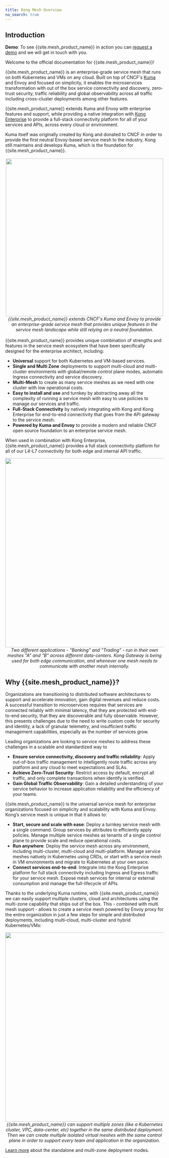 ```yaml
---
title: Kong Mesh Overview
no_search: true
---
```


## Introduction

<div class="alert alert-ee blue">
   <b>Demo</b>: To see {{site.mesh_product_name}} in action you can <a href="/request-demo-kong-mesh/">request a demo</a> and we will get in touch with you.
</div>

Welcome to the official documentation for {{site.mesh_product_name}}!

{{site.mesh_product_name}} is an enterprise-grade service mesh that runs on both Kubernetes and VMs on any cloud. Built on top of CNCF's [Kuma](https://kuma.io) and Envoy and focused on simplicity, it enables the microservices transformation with out of the box service connectivity and discovery, zero-trust security, traffic reliability and global observability across all traffic including cross-cluster deployments among other features.

{{site.mesh_product_name}} extends Kuma and Envoy with enterprise features and support, while providing a native integration with [Kong Enterprise](https://konghq.com/products/kong-enterprise) to provide a full-stack connectivity platform for all of your services and APIs, across every cloud or environment.

<div class="alert alert-ee blue">
   Kuma itself was originally created by Kong and donated to CNCF in order to provide the first neutral Envoy-based service mesh to the industry. Kong still maintains and develops Kuma, which is the foundation for {{site.mesh_product_name}}.
</div>
<br>
<center>
  <img src="/assets/images/docs/mesh/kong-mesh-diagram@2x.png" width="500px"/>
  <br>
  <i>{{site.mesh_product_name}} extends CNCF's Kuma and Envoy to provide an enterprise-grade service mesh that provides unique features in the service mesh landscape while still relying on a neutral foundation.</i>
</center>
<br>
{{site.mesh_product_name}} provides unique combination of strengths and features in the service mesh ecosystem that have been specifically designed for the enterprise architect, including:

* **Universal** support for both Kubernetes and VM-based services.
* **Single and Multi Zone** deployments to support multi-cloud and multi-cluster environments with global/remote control plane modes, automatic Ingress connectivity and service discovery.
* **Multi-Mesh** to create as many service meshes as we need with one cluster with low operational costs.
* **Easy to install and use** and turnkey by abstracting away all the complexity of running a service mesh with easy to use policies to manage our services and traffic.
* **Full-Stack Connectivity** by natively integrating with Kong and Kong Enterprise for end-to-end connectivity that goes from the API gateway to the service mesh.
* **Powered by Kuma and Envoy** to provide a modern and reliable CNCF open source foundation to an enterprise service mesh.

When used in combination with Kong Enterprise, {{site.mesh_product_name}} provides a full stack connectivity platform for all of our L4-L7 connectivity for both edge and internal API traffic.

<center>
  <img src="/assets/images/docs/mesh/gw_mesh.png" width="600px"/>
  <br>
  <i>Two different applications - "Banking" and "Trading" - run in their own meshes "A" and "B" across different data-centers. Kong Gateway is being used for both edge communication, and whenever one mesh needs to communicate with another mesh internally.</i>
</center>

## Why {{site.mesh_product_name}}?

Organizations are transitioning to distributed software architectures to support and accelerate innovation, gain digital revenues and reduce costs. A successful transition to microservices requires that services are connected reliably with minimal latency, that they are protected with end-to-end security, that they are discoverable and fully observable. However, this presents challenges due to the need to write custom code for security and identity, a lack of granular telemetry, and insufficient traffic management capabilities, especially as the number of services grow.

Leading organizations are looking to service meshes to address these challenges in a scalable and standardized way to

* **Ensure service connectivity, discovery and traffic reliability**: Apply out-of-box traffic management to intelligently route traffic across any platform and any cloud to meet expectations and SLAs.
* **Achieve Zero-Trust Security**: Restrict access by default, encrypt all traffic, and only complete transactions when identify is verified.
* **Gain Global Traffic Observability**: Gain a detailed understanding of your service behavior to increase application reliability and the efficiency of your teams.

{{site.mesh_product_name}} is the universal service mesh for enterprise organizations focused on simplicity and scalability with Kuma and Envoy. Kong’s service mesh is unique in that it allows to:

* **Start, secure and scale with ease**: Deploy a turnkey service mesh with a single command. Group services by attributes to efficiently apply policies. Manage multiple service meshes as tenants of a single control plane to provide scale and reduce operational costs.
* **Run anywhere**: Deploy the service mesh across any environment, including multi-cluster, multi-cloud and multi-platform. Manage service meshes natively in Kubernetes using CRDs, or start with a service mesh in VM environments and migrate to Kubernetes at your own pace.
* **Connect services end-to-end**: Integrate into the Kong Enterprise platform for full stack connectivity including Ingress and Egress traffic for your service mesh. Expose mesh services for internal or external consumption and manage the full-lifecycle of APIs.

Thanks to the underlying Kuma runtime, with {{site.mesh_product_name}} we can easily support multiple clusters, cloud and architectures using the multi-zone capability that ships out of the box. This - combined with multi mesh support - allows to create a service mesh powered by Envoy proxy for the entire organization in just a few steps for simple and distributed deployments, including multi-cloud, multi-cluster and hybrid Kubernetes/VMs:

<center>
  <img src="/assets/images/docs/mesh/multi-zone.jpg" width="600px"/>
  <br>
  <i>{{site.mesh_product_name}} can support multiple zones (like a Kubernetes cluster, VPC, data-center, etc) together in the same distributed deployment. Then we can create multiple isolated virtual meshes with the same control plane in order to support every team and application in the organization.</i>
</center>

[Learn more](https://kuma.io/docs/latest/documentation/deployments/) about the standalone and multi-zone deployment modes.

